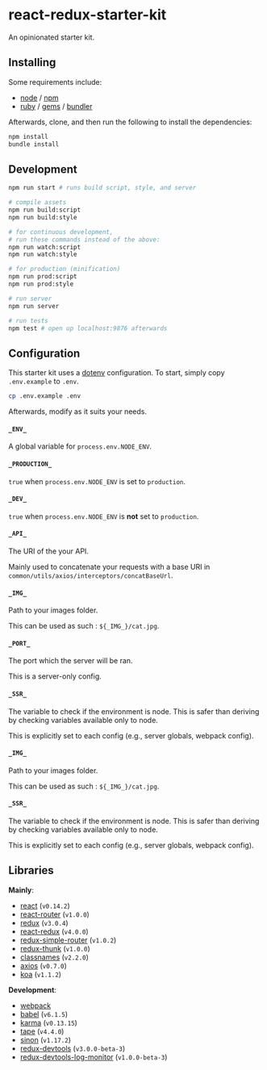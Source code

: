 # react-redux-starter-kit
An opinionated starter kit.

## Installing
Some requirements include:
- [node](nodejs.org) / [npm](npmjs.com)
- [ruby](ruby-lang.org) / [gems](rubygems.org) / [bundler](bundler.io)

Afterwards, clone, and then run the following to install the dependencies:
```bash
npm install
bundle install
```

## Development
```bash
npm run start # runs build script, style, and server

# compile assets
npm run build:script
npm run build:style

# for continuous development,
# run these commands instead of the above:
npm run watch:script
npm run watch:style

# for production (minification)
npm run prod:script
npm run prod:style

# run server
npm run server

# run tests
npm test # open up localhost:9876 afterwards
```

## Configuration
This starter kit uses a [dotenv](https://www.npmjs.com/package/dotenv-style) configuration. To start, simply copy `.env.example` to `.env`.
```bash
cp .env.example .env
```
Afterwards, modify as it suits your needs.

#### `_ENV_`
A global variable for `process.env.NODE_ENV`.

#### `_PRODUCTION_`
`true` when `process.env.NODE_ENV` is set to `production`.

#### `_DEV_`
`true` when `process.env.NODE_ENV` is **not** set to `production`.

#### `_API_`
The URI of the your API.

Mainly used to concatenate your requests with a base URI in `common/utils/axios/interceptors/concatBaseUrl`.

#### `_IMG_`
Path to your images folder.

This can be used as such : ````${_IMG_}/cat.jpg````.

#### `_PORT_`
The port which the server will be ran.

This is a server-only config.

#### `_SSR_`
The variable to check if the environment is node. This is safer than deriving by checking variables available only to node.

This is explicitly set to each config (e.g., server globals, webpack config).

#### `_IMG_`
Path to your images folder.

This can be used as such : ````${_IMG_}/cat.jpg````.

#### `_SSR_`
The variable to check if the environment is node. This is safer than deriving by checking variables available only to node.

This is explicitly set to each config (e.g., server globals, webpack config).

## Libraries
**Mainly**:
- [react](http://facebook.github.io/react) (`v0.14.2`)
- [react-router](http://rackt.github.io/react-router) (`v1.0.0`)
- [redux](http://rackt.github.io/redux) (`v3.0.4`)
- [react-redux](http://github.com/gaearon/react-redux) (`v4.0.0`)
- [redux-simple-router](http://rackt.github.io/redux) (`v1.0.2`)
- [redux-thunk](http://github.com/gaearon/redux-thunk) (`v1.0.0`)
- [classnames](http://github.com/JedWatson/classnames) (`v2.2.0`)
- [axios](https://github.com/mzabriskie/axios) (`v0.7.0`)
- [koa](http://koajs.com) (`v1.1.2`)

**Development**:
- [webpack](http://webpack.github.io)
- [babel](http://babeljs.io) (`v6.1.5`)
- [karma](http://karma-runner.github.io/) (`v0.13.15`)
- [tape](http://github.com/substack/tape/) (`v4.4.0`)
- [sinon](sinonjs.org) (`v1.17.2`)
- [redux-devtools](https://github.com/gaearon/redux-devtools/) (`v3.0.0-beta-3`)
- [redux-devtools-log-monitor](https://github.com/gaearon/redux-devtools/) (`v1.0.0-beta-3`)

